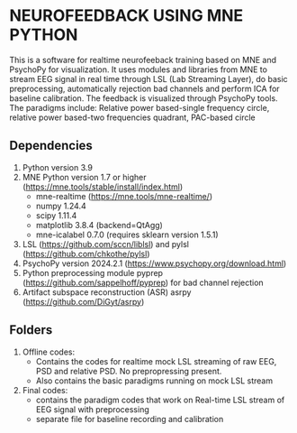# NEUROFEEDBACK USING MNE PYTHON
This is a software for realtime neurofeeback training based on MNE and PsychoPy for visualization.
It uses modules and libraries from MNE to stream EEG signal in real time through LSL (Lab Streaming Layer), do basic preprocessing, 
automatically rejection bad channels and perform ICA for baseline calibration. The feedback is visualized through PsychoPy tools. 
The paradigms include: Relative power based-single frequency circle, relative power based-two frequencies quadrant, PAC-based circle

## Dependencies
1. Python version 3.9 
2. MNE Python version 1.7 or higher (https://mne.tools/stable/install/index.html)
   + mne-realtime (https://mne.tools/mne-realtime/)
   + numpy             1.24.4
   + scipy             1.11.4
   + matplotlib        3.8.4 (backend=QtAgg)
   + mne-icalabel      0.7.0 (requires sklearn version 1.5.1)
3. LSL (https://github.com/sccn/liblsl) and pylsl (https://github.com/chkothe/pylsl)
4. PsychoPy version 2024.2.1 (https://www.psychopy.org/download.html)
5. Python preprocessing module pyprep (https://github.com/sappelhoff/pyprep) for bad channel rejection
6. Artifact subspace reconstruction (ASR) asrpy (https://github.com/DiGyt/asrpy)


## Folders
1. Offline codes: 
   + Contains the codes for realtime mock LSL streaming of raw EEG, PSD and relative PSD. No prepropressing present. 
   + Also contains the basic paradigms running on mock LSL stream
2. Final codes:
   + contains the paradigm codes that work on Real-time LSL stream of EEG signal with preprocessing
   + separate file for baseline recording and calibration